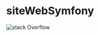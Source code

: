 # siteWebSymfony

![stack Overflow](file:///Users/mohamedsafir/Desktop/Capture%20d%E2%80%99e%CC%81cran%202021-06-25%20a%CC%80%2012.30.01.png)
